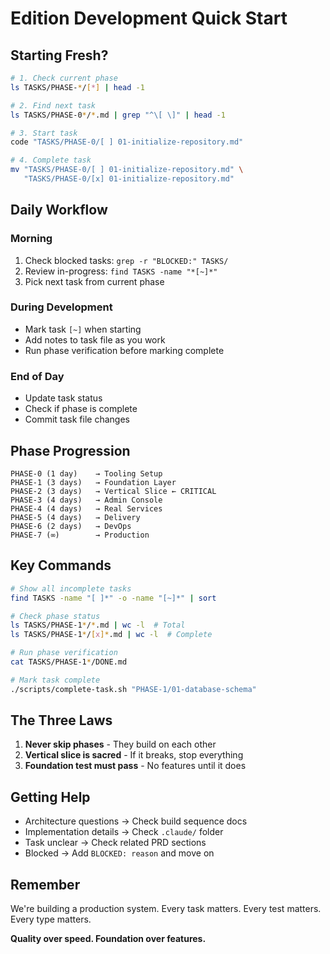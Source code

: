 # Edition Development Quick Start

## Starting Fresh?

```bash
# 1. Check current phase
ls TASKS/PHASE-*/[*] | head -1

# 2. Find next task
ls TASKS/PHASE-0*/*.md | grep "^\[ \]" | head -1

# 3. Start task
code "TASKS/PHASE-0/[ ] 01-initialize-repository.md"

# 4. Complete task
mv "TASKS/PHASE-0/[ ] 01-initialize-repository.md" \
   "TASKS/PHASE-0/[x] 01-initialize-repository.md"
```

## Daily Workflow

### Morning

1. Check blocked tasks: `grep -r "BLOCKED:" TASKS/`
2. Review in-progress: `find TASKS -name "*[~]*"`
3. Pick next task from current phase

### During Development

- Mark task `[~]` when starting
- Add notes to task file as you work
- Run phase verification before marking complete

### End of Day

- Update task status
- Check if phase is complete
- Commit task file changes

## Phase Progression

```
PHASE-0 (1 day)    → Tooling Setup
PHASE-1 (3 days)   → Foundation Layer
PHASE-2 (3 days)   → Vertical Slice ← CRITICAL
PHASE-3 (4 days)   → Admin Console
PHASE-4 (4 days)   → Real Services
PHASE-5 (4 days)   → Delivery
PHASE-6 (2 days)   → DevOps
PHASE-7 (∞)        → Production
```

## Key Commands

```bash
# Show all incomplete tasks
find TASKS -name "[ ]*" -o -name "[~]*" | sort

# Check phase status
ls TASKS/PHASE-1*/*.md | wc -l  # Total
ls TASKS/PHASE-1*/[x]*.md | wc -l  # Complete

# Run phase verification
cat TASKS/PHASE-1*/DONE.md

# Mark task complete
./scripts/complete-task.sh "PHASE-1/01-database-schema"
```

## The Three Laws

1. **Never skip phases** - They build on each other
2. **Vertical slice is sacred** - If it breaks, stop everything
3. **Foundation test must pass** - No features until it does

## Getting Help

- Architecture questions → Check build sequence docs
- Implementation details → Check `.claude/` folder
- Task unclear → Check related PRD sections
- Blocked → Add `BLOCKED: reason` and move on

## Remember

We're building a production system. Every task matters. Every test matters. Every type matters.

**Quality over speed. Foundation over features.**
